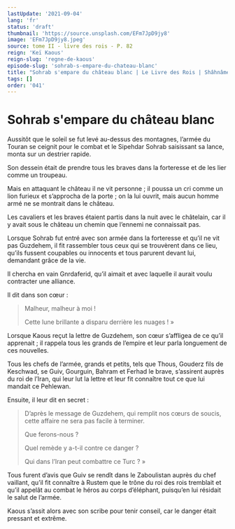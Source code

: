 ```yaml
---
lastUpdate: '2021-09-04'
lang: 'fr'
status: 'draft'
thumbnail: 'https://source.unsplash.com/EFm7JpD9jy8'
image: 'EFm7JpD9jy8.jpeg'
source: tome II - livre des rois - P. 82
reign: 'Keï Kaous'
reign-slug: 'regne-de-kaous'
episode-slug: 'sohrab-s-empare-du-chateau-blanc'
title: "Sohrab s'empare du château blanc | Le Livre des Rois | Shâhnâmeh"
tags: []
order: '041'
---
```


<!-- LTeX: language=fr -->

# Sohrab s'empare du château blanc

Aussitôt que le soleil se fut levé au-dessus des montagnes, l’armée du Touran se ceignit pour le combat et le Sipehdar Sohrab saisissant sa lance, monta sur un destrier rapide.

Son dessein était de prendre tous les braves dans la forteresse et de les lier comme un troupeau.

Mais en attaquant le château il ne vit personne ; il poussa un cri comme un lion furieux et s’approcha de la porte ; on la lui ouvrit, mais aucun homme armé ne se montrait dans le château.

Les cavaliers et les braves étaient partis dans la nuit avec le châtelain, car il y avait sous le château un chemin que l’ennemi ne connaissait pas.

Lorsque Sohrab fut entré avec son armée dans la forteresse et qu’il ne vit pas Guzdehem, il fit rassembler tous ceux qui se trouvèrent dans ce lieu, qu’ils fussent coupables ou innocents et tous parurent devant lui, demandant grâce de la vie.

Il chercha en vain Gnrdaferid, qu’il aimait et avec laquelle il aurait voulu contracter une alliance.

Il dit dans son cœur :

> Malheur, malheur à moi !
>
> Cette lune brillante a disparu derrière les nuages ! »

Lorsque Kaous reçut la lettre de Guzdehem, son cœur s’affligea de ce qu’il apprenait ; il rappela tous les grands de l’empire et leur parla longuement de ces nouvelles.

Tous les chefs de l’armée, grands et petits, tels que Thous, Gouderz fils de Keschwad, se Guiv, Gourguin, Bahram et Ferhad le brave, s’assirent auprès du roi de l’Iran, qui leur lut la lettre et leur fit connaître tout ce que lui mandait ce Pehlewan.

Ensuite, il leur dit en secret :

> D’après le message de Guzdehem, qui remplit nos cœurs de soucis, cette affaire ne sera pas facile à terminer.
>
> Que ferons-nous ?
>
> Quel remède y a-t-il contre ce danger ?
>
> Qui dans l’Iran peut combattre ce Turc ? »

Tous furent d’avis que Guiv se rendît dans le Zaboulistan auprès du chef vaillant, qu’il fit connaître à Rustem que le trône du roi des rois tremblait et qu’il appelât au combat le héros au corps d’éléphant, puisqu’en lui résidait le salut de l’armée.

Kaous s’assit alors avec son scribe pour tenir conseil, car le danger était pressant et extrême.
